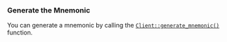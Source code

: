 ### Generate the Mnemonic

You can generate a mnemonic by calling
the [`Client::generate_mnemonic()`](https://docs.rs/iota-client/latest/iota_client/client/struct.Client.html#method.generate_mnemonic)
function.
